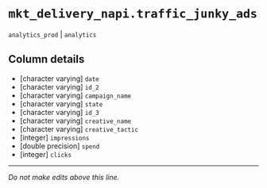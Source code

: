 # `mkt_delivery_napi.traffic_junky_ads`
`analytics_prod` | `analytics`

## Column details
* [character varying] `date`
* [character varying] `id_2`
* [character varying] `campaign_name`
* [character varying] `state`
* [character varying] `id_3`
* [character varying] `creative_name`
* [character varying] `creative_tactic`
* [integer]   `impressions`
* [double precision] `spend`
* [integer]   `clicks`

-------------------------------------------------------------------------------
*Do not make edits above this line.*

